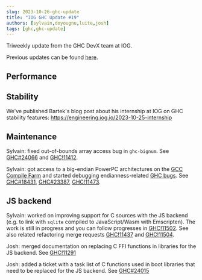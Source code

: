 ```yaml
---
slug: 2023-10-26-ghc-update
title: "IOG GHC Update #19"
authors: [sylvain,doyougnu,luite,josh]
tags: [ghc,ghc-update]
---
```


Triweekly update from the GHC DevX team at IOG.

<!-- truncate -->

Previous updates can be found [here](https://engineering.iog.io/tags/ghc-update).

## Performance


## Stability

We've published Bartek's blog post about his internship at IOG on GHC stability features: https://engineering.iog.io/2023-10-25-internship

## Maintenance

Sylvain: fixed out-of-bounds array access bug in `ghc-bignum`.
See [GHC#24066](https://gitlab.haskell.org/ghc/ghc/-/issues/24066)
and [GHC!11412](https://gitlab.haskell.org/ghc/ghc/-/merge_requests/11412).

Sylvain: got access to a big-endian PowerPC architectures on the [GCC Compile
Farm](https://portal.cfarm.net/) and started debugging endianness-related [GHC bugs](https://gitlab.haskell.org/ghc/ghc/-/issues/?label_name%5B%5D=big-endian).
See [GHC#18431](https://gitlab.haskell.org/ghc/ghc/-/issues/18431), [GHC#23387](https://gitlab.haskell.org/ghc/ghc/-/issues/23387), [GHC!11473](https://gitlab.haskell.org/ghc/ghc/-/merge_requests/11473).

## JS backend

Sylvain: worked on improving support for C sources with the JS backend
(e.g. to link with `sqlite` compiled to JavaScript/Wasm with Emscripten).
The work is still in progress and you can follow progresses in
[GHC!11502](https://gitlab.haskell.org/ghc/ghc/-/merge_requests/11502).
See also related refactoring merge requests [GHC!11437](https://gitlab.haskell.org/ghc/ghc/-/merge_requests/11437)
and [GHC!11504](https://gitlab.haskell.org/ghc/ghc/-/merge_requests/11504).

Josh: merged documentation on replacing C FFI functions in libraries for the JS backend.
See [GHC!11291](https://gitlab.haskell.org/ghc/ghc/-/merge_requests/11291)

Josh: added a ticket with a task list of C functions used in boot libraries that
need to be replaced for the JS backend.
See [GHC#24015](https://gitlab.haskell.org/ghc/ghc/-/issues/24015)
